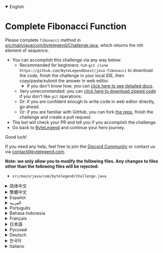 <details open='true'>
<summary>English</summary>

# Complete Fibonacci Function

Please complete `fibonacci` method in [src/main/java/com/bytelegend/Challenge.java](https://github.com/ByteLegendQuest/java-fibonacci/blob/main/src/main/java/com/bytelegend/Challenge.java), which returns the nth element of sequence.

- You can accomplish this challenge via any way below:
  - Recommended for beginners: run `git clone https://github.com/ByteLegendQuest/java-fibonacci` to download the code,
    finish the challenge in your local IDE, then copy/paste/submit the answer in web editor.
    - If you don't know how, you can [click here to see detailed docs](https://github.com/ByteLegendQuest/java-fibonacci/blob/main/docs/en/clone-and-import.md).
  - Very unrecommended: you can [click here to download zipped code](https://codeload.github.com/ByteLegendQuest/java-fibonacci/zip/refs/heads/main) if you don't like `git` operations.
  - Or: if you are confident enough to write code in web editor directly, go ahead.
  - Or: if you are familiar with GitHub, you can fork [the repo](https://github.com/ByteLegendQuest/java-fibonacci), finish the challenge and create a pull request.
- The bot will check your PR and tell you if you accomplish the challenge.
- Go back to [ByteLegend](https://bytelegend.com) and continue your hero journey.

Good luck!

If you need any help, feel free to join the [Discord Community](https://discord.gg/35RreUUGWt) or contact us via [contact@bytelegend.com](mailto:contact@bytelegend.com).

**Note: we only allow you to modify the following files.
Any changes to files other than the following files will be rejected:**

- `src/main/java/com/bytelegend/Challenge.java`
</details>
<details>
<summary>简体中文</summary>

# 编写斐波那契函数

请补全[src/main/java/com/bytelegend/Challenge.java](https://github.com/ByteLegendQuest/java-fibonacci/blob/main/src/main/java/com/bytelegend/Challenge.java)中的`fibonacci`方法，使之返回斐波那契数列的第n项。

- 你可以使用以下任意一种方法完成挑战：
  - 初学者推荐：运行`git clone https://git.bytelegend.com/ByteLegendQuest/java-fibonacci`将代码下载到本地，在本地使用IDE调试完成后复制到网页编辑器里提交。
    - 如果你不知道怎么做，可以点击[这里查看详细文档](https://github.com/ByteLegendQuest/java-fibonacci/blob/main/docs/zh_hans/clone-and-import.md)。
  - 非常不推荐：如果你实在不喜欢`git`命令行操作，你可以[点击这里直接下载打包好的代码](https://ghcodeload.bytelegend.com/ByteLegendQuest/java-fibonacci/zip/refs/heads/main)。
  - 或者：如果你非常自信不需要下载代码到本地调试，可以使用网页编辑器直接提交。
  - 或者：如果你对GitHub非常熟悉，你可以fork[这个仓库](https://github.com/ByteLegendQuest/java-fibonacci)、完成挑战后，创建一个Pull Request。
- 机器人将会检查你的答案，告诉你你是否通过了挑战。
- 回到[字节传说](https://bytelegend.com)，然后继续你的英雄旅程。

祝你好运！

如果你需要任何帮助，欢迎加入官方玩家QQ群（在[首页](https://bytelegend.com)右下角的`联系 & 关于`菜单里可以找到入群方式）或者[Discord社区](https://discord.gg/35RreUUGWt)，或email至[contact@bytelegend.com](mailto:contact@bytelegend.com)。

**注意：我们只允许您修改以下文件，任何对其他文件的修改都会被拒绝：**

- `src/main/java/com/bytelegend/Challenge.java`
</details>
<details>
<summary>繁體中文</summary>

<h1>完整的斐波那契函數</h1><p>請在<a href="https://github.com/ByteLegendQuest/java-fibonacci/blob/main/src/main/java/com/bytelegend/Challenge.java" target="_blank">src/main/java/com/bytelegend/Challenge.java</a>中完成<code class="notranslate">fibonacci</code>方法，該方法返回序列的第 n 個元素。</p><ul><li>您可以通過以下任何方式完成此挑戰：<ul><li>建議初學者：運行<code class="notranslate">git clone https://github.com/ByteLegendQuest/java-fibonacci</code>下載代碼，在本地 IDE 中完成挑戰，然後在 Web 編輯器中復制/粘貼/提交答案。<ul><li>如果您不知道如何操作，可以<a href="https://github.com/ByteLegendQuest/java-fibonacci/blob/main/docs/en/clone-and-import.md" target="_blank">單擊此處查看詳細文檔</a>。</li></ul></li><li>非常不推薦：如果你不喜歡<code class="notranslate">git</code>操作，可以<a href="https://codeload.github.com/ByteLegendQuest/java-fibonacci/zip/refs/heads/main" target="_blank">點擊這裡下載壓縮代碼</a>。</li><li>或者：如果您有足夠的信心直接在 Web 編輯器中編寫代碼，請繼續。</li><li>或者：如果你熟悉 GitHub，你可以 fork<a href="https://github.com/ByteLegendQuest/java-fibonacci" target="_blank">倉庫</a>，完成挑戰並創建一個拉取請求。</li></ul></li><li>機器人會檢查你的 PR 並告訴你是否完成了挑戰。</li><li>回到<a href="https://bytelegend.com" target="_blank">ByteLegend</a>繼續你的英雄之旅。</li></ul><p>祝你好運！</p><p>如果您需要任何幫助，請隨時加入<a href="https://discord.gg/35RreUUGWt" target="_blank">Discord 社區</a>或通過<a href="mailto:contact@bytelegend.com" target="_blank">contact@bytelegend.com</a>聯繫我們。</p><p><strong>注意：我們只允許您修改以下文件。對以下文件以外的文件的任何更改都將被拒絕：</strong></p><ul><li> <code class="notranslate">src/main/java/com/bytelegend/Challenge.java</code></li></ul></details>
<details>
<summary>Español</summary>

<h1>Función completa de Fibonacci</h1><p> Complete el método de <code class="notranslate">fibonacci</code> en <a href="https://github.com/ByteLegendQuest/java-fibonacci/blob/main/src/main/java/com/bytelegend/Challenge.java" target="_blank">src/main/java/com/bytelegend/Challenge.java</a> , que devuelve el elemento n de la secuencia.</p><ul><li> Puede lograr este desafío de cualquier manera a continuación:<ul><li> Recomendado para principiantes: ejecute <code class="notranslate">git clone https://github.com/ByteLegendQuest/java-fibonacci</code> para descargar el código, finalice el desafío en su IDE local, luego copie/pegue/envíe la respuesta en el editor web.<ul><li> Si no sabe cómo hacerlo, puede <a href="https://github.com/ByteLegendQuest/java-fibonacci/blob/main/docs/en/clone-and-import.md" target="_blank">hacer clic aquí para ver los documentos detallados</a> .</li></ul></li><li> Muy poco recomendado: puede <a href="https://codeload.github.com/ByteLegendQuest/java-fibonacci/zip/refs/heads/main" target="_blank">hacer clic aquí para descargar el código comprimido</a> si no le gustan las operaciones de <code class="notranslate">git</code> .</li><li> O: si tiene la confianza suficiente para escribir código en el editor web directamente, adelante.</li><li> O: si está familiarizado con GitHub, puede bifurcar <a href="https://github.com/ByteLegendQuest/java-fibonacci" target="_blank">el repositorio</a> , finalizar el desafío y crear una solicitud de extracción.</li></ul></li><li> El bot verificará tu PR y te dirá si logras el desafío.</li><li> Regrese a <a href="https://bytelegend.com" target="_blank">ByteLegend</a> y continúe su viaje de héroe.</li></ul><p> ¡Buena suerte!</p><p> Si necesita ayuda, no dude en unirse a la <a href="https://discord.gg/35RreUUGWt" target="_blank">comunidad de Discord</a> o contáctenos a través de <a href="mailto:contact@bytelegend.com" target="_blank">contact@bytelegend.com</a> .</p><p> <strong>Nota: solo le permitimos modificar los siguientes archivos. Cualquier cambio en los archivos que no sean los siguientes archivos será rechazado:</strong></p><ul><li> <code class="notranslate">src/main/java/com/bytelegend/Challenge.java</code></li></ul></details>
<details>
<summary>العربية</summary>

<h1 style=";text-align:right;direction:rtl">دالة فيبوناتشي الكاملة</h1><p style=";text-align:right;direction:rtl"> يرجى إكمال طريقة <code class="notranslate">fibonacci</code> في <a href="https://github.com/ByteLegendQuest/java-fibonacci/blob/main/src/main/java/com/bytelegend/Challenge.java" target="_blank">src / main / java / com / bytelegend / Challenge.java</a> ، والتي تُرجع العنصر n من التسلسل.</p><ul style=";text-align:right;direction:rtl"><li style=";text-align:right;direction:rtl"> يمكنك إنجاز هذا التحدي بأي طريقة أدناه:<ul style=";text-align:right;direction:rtl"><li style=";text-align:right;direction:rtl"> موصى به للمبتدئين: قم بتشغيل <code class="notranslate">git clone https://github.com/ByteLegendQuest/java-fibonacci</code> لتنزيل الكود ، وإنهاء التحدي في IDE المحلي الخاص بك ، ثم نسخ / لصق / إرسال الإجابة في محرر الويب.<ul style=";text-align:right;direction:rtl"><li style=";text-align:right;direction:rtl"> إذا كنت لا تعرف كيف يمكنك <a href="https://github.com/ByteLegendQuest/java-fibonacci/blob/main/docs/en/clone-and-import.md" target="_blank">النقر هنا لمشاهدة المستندات التفصيلية</a> .</li></ul></li><li style=";text-align:right;direction:rtl"> غير موصى به على الإطلاق: يمكنك <a href="https://codeload.github.com/ByteLegendQuest/java-fibonacci/zip/refs/heads/main" target="_blank">النقر هنا لتنزيل رمز مضغوط</a> إذا كنت لا تحب عمليات <code class="notranslate">git</code> .</li><li style=";text-align:right;direction:rtl"> أو: إذا كنت واثقًا بدرجة كافية لكتابة التعليمات البرمجية في محرر الويب مباشرةً ، فابدأ.</li><li style=";text-align:right;direction:rtl"> أو: إذا كنت معتادًا على GitHub ، فيمكنك تفرع <a href="https://github.com/ByteLegendQuest/java-fibonacci" target="_blank">الريبو</a> وإنهاء التحدي وإنشاء طلب سحب.</li></ul></li><li style=";text-align:right;direction:rtl"> سيتحقق الروبوت من العلاقات العامة الخاصة بك ويخبرك إذا أنجزت التحدي.</li><li style=";text-align:right;direction:rtl"> ارجع إلى <a href="https://bytelegend.com" target="_blank">ByteLegend وتابع</a> رحلة بطلك.</li></ul><p style=";text-align:right;direction:rtl"> حظ سعيد!</p><p style=";text-align:right;direction:rtl"> إذا كنت بحاجة إلى أي مساعدة ، فلا تتردد في الانضمام إلى <a href="https://discord.gg/35RreUUGWt" target="_blank">مجتمع Discord</a> أو الاتصال بنا عبر <a href="mailto:contact@bytelegend.com" target="_blank">contact@bytelegend.com</a> .</p><p style=";text-align:right;direction:rtl"> <strong>ملاحظة: نسمح لك فقط بتعديل الملفات التالية. سيتم رفض أي تغييرات يتم إجراؤها على الملفات بخلاف الملفات التالية:</strong></p><ul style=";text-align:right;direction:rtl"><li style=";text-align:right;direction:rtl"> <code class="notranslate">src/main/java/com/bytelegend/Challenge.java</code></li></ul></details>
<details>
<summary>Português</summary>

<h1>Função de Fibonacci completa</h1><p> Por favor, complete o método <code class="notranslate">fibonacci</code> em <a href="https://github.com/ByteLegendQuest/java-fibonacci/blob/main/src/main/java/com/bytelegend/Challenge.java" target="_blank">src/main/java/com/bytelegend/Challenge.java</a> , que retorna o enésimo elemento da sequência.</p><ul><li> Você pode realizar esse desafio de qualquer maneira abaixo:<ul><li> Recomendado para iniciantes: execute <code class="notranslate">git clone https://github.com/ByteLegendQuest/java-fibonacci</code> para baixar o código, termine o desafio em seu IDE local e copie/cole/envie a resposta no editor da web.<ul><li> Se você não sabe como, você pode <a href="https://github.com/ByteLegendQuest/java-fibonacci/blob/main/docs/en/clone-and-import.md" target="_blank">clicar aqui para ver documentos detalhados</a> .</li></ul></li><li> Muito não recomendado: você pode <a href="https://codeload.github.com/ByteLegendQuest/java-fibonacci/zip/refs/heads/main" target="_blank">clicar aqui para baixar o código zipado</a> se não gostar das operações do <code class="notranslate">git</code> .</li><li> Ou: se você estiver confiante o suficiente para escrever código diretamente no editor web, vá em frente.</li><li> Ou: se você estiver familiarizado com o GitHub, você pode bifurcar <a href="https://github.com/ByteLegendQuest/java-fibonacci" target="_blank">o repo</a> , finalizar o desafio e criar um pull request.</li></ul></li><li> O bot verificará seu PR e informará se você cumpriu o desafio.</li><li> Volte para <a href="https://bytelegend.com" target="_blank">ByteLegend</a> e continue sua jornada de herói.</li></ul><p> Boa sorte!</p><p> Se precisar de ajuda, sinta-se à vontade para se juntar à <a href="https://discord.gg/35RreUUGWt" target="_blank">Comunidade Discord</a> ou entre em contato conosco via <a href="mailto:contact@bytelegend.com" target="_blank">contact@bytelegend.com</a> .</p><p> <strong>Nota: só permitimos que você modifique os seguintes arquivos. Quaisquer alterações em arquivos que não sejam os arquivos a seguir serão rejeitadas:</strong></p><ul><li> <code class="notranslate">src/main/java/com/bytelegend/Challenge.java</code></li></ul></details>
<details>
<summary>Bahasa Indonesia</summary>

<h1>Fungsi Fibonacci Lengkap</h1><p> Silakan selesaikan metode <code class="notranslate">fibonacci</code> di <a href="https://github.com/ByteLegendQuest/java-fibonacci/blob/main/src/main/java/com/bytelegend/Challenge.java" target="_blank">src/main/java/com/bytelegend/Challenge.java</a> , yang mengembalikan elemen urutan ke-n.</p><ul><li> Anda dapat menyelesaikan tantangan ini melalui cara apa pun di bawah ini:<ul><li> Direkomendasikan untuk pemula: jalankan <code class="notranslate">git clone https://github.com/ByteLegendQuest/java-fibonacci</code> untuk mengunduh kode, selesaikan tantangan di IDE lokal Anda, lalu salin/tempel/kirim jawabannya di editor web.<ul><li> Jika Anda tidak tahu caranya, Anda dapat <a href="https://github.com/ByteLegendQuest/java-fibonacci/blob/main/docs/en/clone-and-import.md" target="_blank">mengklik di sini untuk melihat dokumen terperinci</a> .</li></ul></li><li> Sangat tidak direkomendasikan: Anda dapat <a href="https://codeload.github.com/ByteLegendQuest/java-fibonacci/zip/refs/heads/main" target="_blank">mengklik di sini untuk mengunduh kode zip</a> jika Anda tidak menyukai operasi <code class="notranslate">git</code> .</li><li> Atau: jika Anda cukup percaya diri untuk menulis kode di editor web secara langsung, silakan.</li><li> Atau: jika Anda terbiasa dengan GitHub, Anda dapat melakukan fork <a href="https://github.com/ByteLegendQuest/java-fibonacci" target="_blank">repo</a> , menyelesaikan tantangan, dan membuat permintaan tarik.</li></ul></li><li> Bot akan memeriksa PR Anda dan memberi tahu Anda jika Anda menyelesaikan tantangan.</li><li> Kembali ke <a href="https://bytelegend.com" target="_blank">ByteLegend</a> dan lanjutkan perjalanan pahlawan Anda.</li></ul><p> Semoga beruntung!</p><p> Jika Anda memerlukan bantuan, jangan ragu untuk bergabung dengan <a href="https://discord.gg/35RreUUGWt" target="_blank">Komunitas Discord</a> atau hubungi kami melalui <a href="mailto:contact@bytelegend.com" target="_blank">contact@bytelegend.com</a> .</p><p> <strong>Catatan: kami hanya mengizinkan Anda untuk mengubah file berikut. Setiap perubahan pada file selain file berikut akan ditolak:</strong></p><ul><li> <code class="notranslate">src/main/java/com/bytelegend/Challenge.java</code></li></ul></details>
<details>
<summary>Français</summary>

<h1>Fonction de Fibonacci complète</h1><p> Veuillez compléter la méthode <code class="notranslate">fibonacci</code> dans <a href="https://github.com/ByteLegendQuest/java-fibonacci/blob/main/src/main/java/com/bytelegend/Challenge.java" target="_blank">src/main/java/com/bytelegend/Challenge.java</a> , qui renvoie le nième élément de la séquence.</p><ul><li> Vous pouvez accomplir ce défi de n&#39;importe quelle manière ci-dessous:<ul><li> Recommandé pour les débutants : exécutez <code class="notranslate">git clone https://github.com/ByteLegendQuest/java-fibonacci</code> pour télécharger le code, terminez le défi dans votre IDE local, puis copiez/collez/soumettez la réponse dans l&#39;éditeur Web.<ul><li> Si vous ne savez pas comment faire, vous pouvez <a href="https://github.com/ByteLegendQuest/java-fibonacci/blob/main/docs/en/clone-and-import.md" target="_blank">cliquer ici pour voir la documentation détaillée</a> .</li></ul></li><li> Très déconseillé : vous pouvez <a href="https://codeload.github.com/ByteLegendQuest/java-fibonacci/zip/refs/heads/main" target="_blank">cliquer ici pour télécharger le code compressé</a> si vous n&#39;aimez pas les opérations <code class="notranslate">git</code> .</li><li> Ou : si vous êtes suffisamment confiant pour écrire du code directement dans l&#39;éditeur Web, continuez.</li><li> Ou : si vous êtes familier avec GitHub, vous pouvez forker <a href="https://github.com/ByteLegendQuest/java-fibonacci" target="_blank">le dépôt</a> , terminer le défi et créer une demande d&#39;extraction.</li></ul></li><li> Le bot vérifiera votre PR et vous dira si vous accomplissez le défi.</li><li> Retournez à <a href="https://bytelegend.com" target="_blank">ByteLegend</a> et continuez votre voyage de héros.</li></ul><p> Bonne chance!</p><p> Si vous avez besoin d&#39;aide, n&#39;hésitez pas à rejoindre la <a href="https://discord.gg/35RreUUGWt" target="_blank">communauté Discord</a> ou à nous contacter via <a href="mailto:contact@bytelegend.com" target="_blank">contact@bytelegend.com</a> .</p><p> <strong>Remarque : nous vous autorisons uniquement à modifier les fichiers suivants. Toute modification de fichiers autres que les fichiers suivants sera rejetée :</strong></p><ul><li> <code class="notranslate">src/main/java/com/bytelegend/Challenge.java</code></li></ul></details>
<details>
<summary>日本語</summary>

<h1>完全なフィボナッチ関数</h1><p><a href="https://github.com/ByteLegendQuest/java-fibonacci/blob/main/src/main/java/com/bytelegend/Challenge.java" target="_blank">src / main / java / com / bytelegend / Challenge.java</a>の<code class="notranslate">fibonacci</code>メソッドを完了してください。これにより、シーケンスのn番目の要素が返されます。</p><ul><li>この課題は、以下のいずれかの方法で達成できます。<ul><li>初心者に推奨： <code class="notranslate">git clone https://github.com/ByteLegendQuest/java-fibonacci</code>を実行してコードをダウンロードし、ローカルIDEでチャレンジを終了してから、Webエディターで回答をコピー/貼り付け/送信します。<ul><li>方法がわからない場合は、 <a href="https://github.com/ByteLegendQuest/java-fibonacci/blob/main/docs/en/clone-and-import.md" target="_blank">ここをクリックして詳細なドキュメントを参照してください</a>。</li></ul></li><li>非常に推奨されていません<code class="notranslate">git</code>操作が気に入らない場合は、 <a href="https://codeload.github.com/ByteLegendQuest/java-fibonacci/zip/refs/heads/main" target="_blank">ここをクリックしてzipコードをダウンロード</a>できます。</li><li>または：Webエディターで直接コードを記述できる自信がある場合は、先に進んでください。</li><li>または：GitHubに精通している場合は<a href="https://github.com/ByteLegendQuest/java-fibonacci" target="_blank">、リポジトリ</a>をフォークしてチャレンジを終了し、プルリクエストを作成できます。</li></ul></li><li>ボットはPRをチェックし、チャレンジを達成したかどうかを通知します。</li><li> <a href="https://bytelegend.com" target="_blank">ByteLegend</a>に戻り、ヒーローの旅を続けてください。</li></ul><p>幸運を！</p><p>ヘルプが必要な場合は、 <a href="https://discord.gg/35RreUUGWt" target="_blank">Discordコミュニティ</a>に参加するか、contact <a href="mailto:contact@bytelegend.com" target="_blank">@bytelegend.com</a>からお問い合わせください。</p><p><strong>注：変更できるのは次のファイルのみです。次のファイル以外のファイルへの変更は拒否されます。</strong></p><ul><li> <code class="notranslate">src/main/java/com/bytelegend/Challenge.java</code></li></ul></details>
<details>
<summary>Русский</summary>

<h1>Полная функция Фибоначчи</h1><p> Пожалуйста, заполните метод <code class="notranslate">fibonacci</code> в <a href="https://github.com/ByteLegendQuest/java-fibonacci/blob/main/src/main/java/com/bytelegend/Challenge.java" target="_blank">src/main/java/com/bytelegend/Challenge.java</a> , который возвращает n-й элемент последовательности.</p><ul><li> Вы можете выполнить эту задачу любым способом, указанным ниже:<ul><li> Рекомендуется для начинающих: запустите <code class="notranslate">git clone https://github.com/ByteLegendQuest/java-fibonacci</code> , чтобы загрузить код, выполните задание в локальной среде IDE, затем скопируйте/вставьте/отправьте ответ в веб-редакторе.<ul><li> Если вы не знаете, как это сделать, вы можете <a href="https://github.com/ByteLegendQuest/java-fibonacci/blob/main/docs/en/clone-and-import.md" target="_blank">щелкнуть здесь, чтобы просмотреть подробную документацию</a> .</li></ul></li><li> Крайне не рекомендуется: вы можете <a href="https://codeload.github.com/ByteLegendQuest/java-fibonacci/zip/refs/heads/main" target="_blank">нажать здесь, чтобы загрузить заархивированный код</a> , если вам не нравятся операции <code class="notranslate">git</code> .</li><li> Или: если вы достаточно уверены, чтобы писать код напрямую в веб-редакторе, вперед.</li><li> Или: если вы знакомы с GitHub, вы можете разветвить <a href="https://github.com/ByteLegendQuest/java-fibonacci" target="_blank">репозиторий</a> , выполнить задание и создать запрос на включение.</li></ul></li><li> Бот проверит ваш PR и сообщит, выполнили ли вы задание.</li><li> Вернитесь в <a href="https://bytelegend.com" target="_blank">ByteLegend</a> и продолжайте свое героическое путешествие.</li></ul><p> Удачи!</p><p> Если вам нужна помощь, присоединяйтесь к <a href="https://discord.gg/35RreUUGWt" target="_blank">сообществу Discord</a> или свяжитесь с нами по <a href="mailto:contact@bytelegend.com" target="_blank">адресу contact@bytelegend.com</a> .</p><p> <strong>Примечание: мы разрешаем вам изменять только следующие файлы. Любые изменения в файлах, кроме следующих файлов, будут отклонены:</strong></p><ul><li> <code class="notranslate">src/main/java/com/bytelegend/Challenge.java</code></li></ul></details>
<details>
<summary>Deutsch</summary>

<h1>Vervollständige die Fibonacci-Funktion</h1><p> Bitte vervollständigen Sie die <code class="notranslate">fibonacci</code> -Methode in <a href="https://github.com/ByteLegendQuest/java-fibonacci/blob/main/src/main/java/com/bytelegend/Challenge.java" target="_blank">src/main/java/com/bytelegend/Challenge.java</a> , die das n-te Element der Sequenz zurückgibt.</p><ul><li> Sie können diese Herausforderung auf eine der folgenden Arten meistern:<ul><li> Empfohlen für Anfänger: Führen Sie <code class="notranslate">git clone https://github.com/ByteLegendQuest/java-fibonacci</code> aus, um den Code herunterzuladen, beenden Sie die Herausforderung in Ihrer lokalen IDE und kopieren/fügen Sie dann die Antwort im Web-Editor ein/übermitteln Sie sie.<ul><li> Wenn Sie nicht wissen, wie, können <a href="https://github.com/ByteLegendQuest/java-fibonacci/blob/main/docs/en/clone-and-import.md" target="_blank">Sie hier klicken, um detaillierte Dokumente anzuzeigen</a> .</li></ul></li><li> Sehr nicht zu empfehlen: Sie können <a href="https://codeload.github.com/ByteLegendQuest/java-fibonacci/zip/refs/heads/main" target="_blank">hier klicken, um den gezippten Code herunterzuladen,</a> wenn Sie <code class="notranslate">git</code> -Operationen nicht mögen.</li><li> Oder: Wenn Sie sicher genug sind, Code direkt im Web-Editor zu schreiben, fahren Sie fort.</li><li> Oder: Wenn Sie mit GitHub vertraut sind, können Sie <a href="https://github.com/ByteLegendQuest/java-fibonacci" target="_blank">das Repo forken</a> , die Challenge beenden und einen Pull-Request erstellen.</li></ul></li><li> Der Bot überprüft Ihre PR und teilt Ihnen mit, ob Sie die Herausforderung meistern.</li><li> Gehen Sie zurück zu <a href="https://bytelegend.com" target="_blank">ByteLegend</a> und setzen Sie Ihre Heldenreise fort.</li></ul><p> Viel Glück!</p><p> Wenn Sie Hilfe benötigen, können Sie sich gerne der <a href="https://discord.gg/35RreUUGWt" target="_blank">Discord Community</a> anschließen oder uns über <a href="mailto:contact@bytelegend.com" target="_blank">contact@bytelegend.com kontaktieren</a> .</p><p> <strong>Hinweis: Wir erlauben Ihnen nur, die folgenden Dateien zu ändern. Alle Änderungen an anderen Dateien als den folgenden Dateien werden abgelehnt:</strong></p><ul><li> <code class="notranslate">src/main/java/com/bytelegend/Challenge.java</code></li></ul></details>
<details>
<summary>한국어</summary>

<h1>완전한 피보나치 함수</h1><p> 시퀀스의 n번째 요소를 반환하는 <a href="https://github.com/ByteLegendQuest/java-fibonacci/blob/main/src/main/java/com/bytelegend/Challenge.java" target="_blank">src/main/java/com/bytelegend/Challenge.java</a> 에서 <code class="notranslate">fibonacci</code> 메소드를 완료하십시오.</p><ul><li> 아래 방법을 통해 이 챌린지를 완료할 수 있습니다.<ul><li> 초보자를 위한 권장 사항: <code class="notranslate">git clone https://github.com/ByteLegendQuest/java-fibonacci</code> 를 실행하여 코드를 다운로드하고 로컬 IDE에서 챌린지를 완료한 다음 웹 편집기에서 답변을 복사/붙여넣기/제출합니다.<ul><li> 방법을 모르는 경우 <a href="https://github.com/ByteLegendQuest/java-fibonacci/blob/main/docs/en/clone-and-import.md" target="_blank">여기를 클릭하여 자세한 문서를 볼</a> 수 있습니다.</li></ul></li><li> 매우 권장하지 않음: <code class="notranslate">git</code> 작업이 마음에 들지 않으면 <a href="https://codeload.github.com/ByteLegendQuest/java-fibonacci/zip/refs/heads/main" target="_blank">여기를 클릭하여 압축 코드를 다운로드</a> 할 수 있습니다.</li><li> 또는 웹 편집기에서 직접 코드를 작성할 만큼 자신이 있다면 계속 진행하십시오.</li><li> 또는 GitHub에 익숙하다면 리포지토리를 분기 <a href="https://github.com/ByteLegendQuest/java-fibonacci" target="_blank">하고</a> 챌린지를 완료하고 풀 요청을 생성할 수 있습니다.</li></ul></li><li> 봇은 PR을 확인하고 도전 과제를 달성했는지 알려줍니다.</li><li> <a href="https://bytelegend.com" target="_blank">ByteLegend</a> 로 돌아가 영웅 여정을 계속하세요.</li></ul><p> 행운을 빕니다!</p><p> 도움이 필요하면 언제든지 <a href="https://discord.gg/35RreUUGWt" target="_blank">Discord 커뮤니티</a> 에 가입하거나 <a href="mailto:contact@bytelegend.com" target="_blank">contact@bytelegend.com</a> 을 통해 문의하세요.</p><p> <strong>참고: 다음 파일만 수정할 수 있습니다. 다음 파일 이외의 파일에 대한 변경 사항은 거부됩니다.</strong></p><ul><li> <code class="notranslate">src/main/java/com/bytelegend/Challenge.java</code></li></ul></details>
<details>
<summary>Italiano</summary>

<h1>Completa la funzione di Fibonacci</h1><p> Si prega di completare il metodo <code class="notranslate">fibonacci</code> in <a href="https://github.com/ByteLegendQuest/java-fibonacci/blob/main/src/main/java/com/bytelegend/Challenge.java" target="_blank">src/main/java/com/bytelegend/Challenge.java</a> , che restituisce l&#39;ennesimo elemento della sequenza.</p><ul><li> Puoi portare a termine questa sfida in qualsiasi modo di seguito:<ul><li> Consigliato per i principianti: esegui <code class="notranslate">git clone https://github.com/ByteLegendQuest/java-fibonacci</code> per scaricare il codice, completa la sfida nel tuo IDE locale, quindi copia/incolla/invia la risposta nell&#39;editor web.<ul><li> Se non sai come fare, puoi fare <a href="https://github.com/ByteLegendQuest/java-fibonacci/blob/main/docs/en/clone-and-import.md" target="_blank">clic qui per visualizzare i documenti dettagliati</a> .</li></ul></li><li> Molto sconsigliato: puoi fare <a href="https://codeload.github.com/ByteLegendQuest/java-fibonacci/zip/refs/heads/main" target="_blank">clic qui per scaricare il codice zippato</a> se non ti piacciono le operazioni <code class="notranslate">git</code> .</li><li> Oppure: se sei abbastanza sicuro da scrivere il codice direttamente nell&#39;editor web, vai avanti.</li><li> Oppure: se hai familiarità con GitHub, puoi eseguire il fork <a href="https://github.com/ByteLegendQuest/java-fibonacci" target="_blank">del repository</a> , completare la sfida e creare una richiesta pull.</li></ul></li><li> Il bot controllerà il tuo PR e ti dirà se hai superato la sfida.</li><li> Torna a <a href="https://bytelegend.com" target="_blank">ByteLegend</a> e continua il tuo viaggio da eroe.</li></ul><p> Buona fortuna!</p><p> Se hai bisogno di aiuto, non esitare a unirti alla <a href="https://discord.gg/35RreUUGWt" target="_blank">community di Discord</a> o contattaci tramite <a href="mailto:contact@bytelegend.com" target="_blank">contact@bytelegend.com</a> .</p><p> <strong>Nota: ti permettiamo solo di modificare i seguenti file. Eventuali modifiche ai file diversi dai seguenti file verranno rifiutate:</strong></p><ul><li> <code class="notranslate">src/main/java/com/bytelegend/Challenge.java</code></li></ul></details>